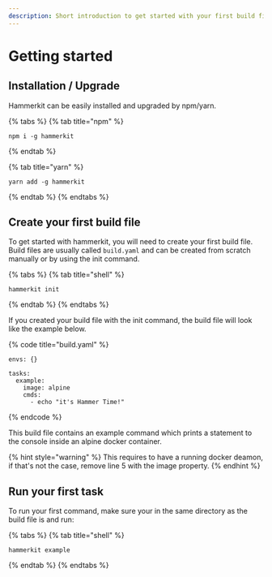 ```yaml
---
description: Short introduction to get started with your first build file
---
```


# Getting started

## Installation / Upgrade

Hammerkit can be easily installed and upgraded by npm/yarn.

{% tabs %}
{% tab title="npm" %}
```text
npm i -g hammerkit
```
{% endtab %}

{% tab title="yarn" %}
```text
yarn add -g hammerkit
```
{% endtab %}
{% endtabs %}



## Create your first build file

To get started with hammerkit, you will need to create your first build file. Build files are usually called `build.yaml` and can be created from scratch manually or by using the init command. 

{% tabs %}
{% tab title="shell" %}
```text
hammerkit init
```
{% endtab %}
{% endtabs %}

If you created your build file with the init command, the build file will look like the example below.

{% code title="build.yaml" %}
```text
envs: {}

tasks:
  example:
    image: alpine
    cmds:
      - echo "it's Hammer Time!"
```
{% endcode %}

This build file contains an example command which prints a statement to the console inside an alpine docker container. 

{% hint style="warning" %}
This requires to have a running docker deamon, if that's not the case, remove line 5 with the image property.
{% endhint %}

## Run your first task

To run your first command, make sure your in the same directory as the build file is and run:

{% tabs %}
{% tab title="shell" %}
```text
hammerkit example
```
{% endtab %}
{% endtabs %}





